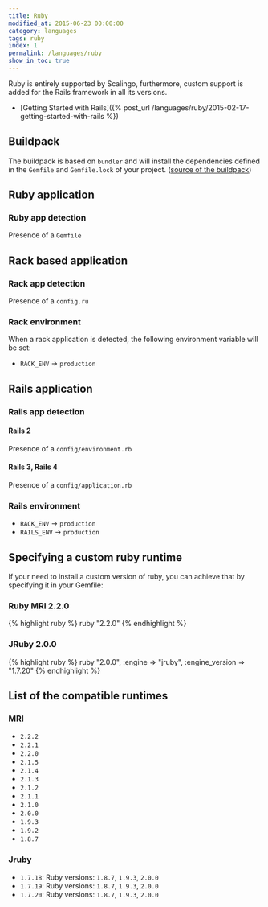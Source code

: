 ```yaml
---
title: Ruby
modified_at: 2015-06-23 00:00:00
category: languages
tags: ruby
index: 1
permalink: /languages/ruby
show_in_toc: true
---
```


Ruby is entirely supported by Scalingo, furthermore, custom support is added
for the Rails framework in all its versions.

* [Getting Started with Rails]({% post_url /languages/ruby/2015-02-17-getting-started-with-rails %})

## Buildpack

The buildpack is based on `bundler` and will install the dependencies defined
in the `Gemfile` and `Gemfile.lock` of your project. ([source of the
buildpack](https://github.com/Scalingo/heroku-buildpack-ruby))

## Ruby application

### Ruby app detection

Presence of a `Gemfile`

## Rack based application

### Rack app detection

Presence of a `config.ru`

### Rack environment

When a rack application is detected, the following environment variable will be set:

* `RACK_ENV` → `production`

## Rails application

### Rails app detection

#### Rails 2

Presence of a `config/environment.rb`

#### Rails 3, Rails 4

Presence of a `config/application.rb`

### Rails environment

* `RACK_ENV` → `production`
* `RAILS_ENV` → `production`

## Specifying a custom ruby runtime

If your need to install a custom version of ruby, you can achieve that by specifying
it in your Gemfile:

### Ruby MRI 2.2.0

{% highlight ruby %}
ruby "2.2.0"
{% endhighlight %}

### JRuby 2.0.0

{% highlight ruby %}
ruby "2.0.0", :engine => "jruby", :engine_version => "1.7.20"
{% endhighlight %}

## List of the compatible runtimes

### MRI

* `2.2.2`
* `2.2.1`
* `2.2.0`
* `2.1.5`
* `2.1.4`
* `2.1.3`
* `2.1.2`
* `2.1.1`
* `2.1.0`
* `2.0.0`
* `1.9.3`
* `1.9.2`
* `1.8.7`

### Jruby

* `1.7.18`: Ruby versions: `1.8.7`, `1.9.3`, `2.0.0`
* `1.7.19`: Ruby versions: `1.8.7`, `1.9.3`, `2.0.0`
* `1.7.20`: Ruby versions: `1.8.7`, `1.9.3`, `2.0.0`
